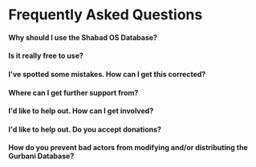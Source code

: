 # Frequently Asked Questions

#### Why should I use the Shabad OS Database?

#### Is it really free to use?

#### I've spotted some mistakes. How can I get this corrected?

#### Where can I get further support from?

#### I'd like to help out. How can I get involved?

#### I'd like to help out. Do you accept donations?

#### How do you prevent bad actors from modifying and/or distributing the Gurbani Database?